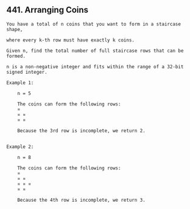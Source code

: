## 441\. Arranging Coins

    You have a total of n coins that you want to form in a staircase shape, 
    
    where every k-th row must have exactly k coins.
    
    Given n, find the total number of full staircase rows that can be formed.
    
    n is a non-negative integer and fits within the range of a 32-bit signed integer.
    
    Example 1:
    
        n = 5
      
        The coins can form the following rows:
        ¤
        ¤ ¤
        ¤ ¤
      
        Because the 3rd row is incomplete, we return 2.
    
    
    Example 2:
    
        n = 8
        
        The coins can form the following rows:
        ¤
        ¤ ¤
        ¤ ¤ ¤
        ¤ ¤
        
        Because the 4th row is incomplete, we return 3.